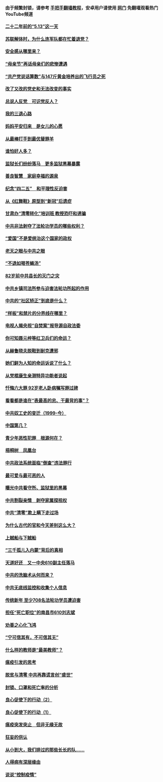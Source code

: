 #### 由于频繁封锁，请参考 [手把手翻墙教程](https://github.com/gfw-breaker/guides/wiki/)，安卓用户请使用 [网门](https://github.com/gfw-breaker/nogfw/blob/master/dl.md?t=05121501) 免翻墙观看热门YouTube频道 

#### [二十二年前的“5.13”这一天](../pages/19/424814.md?t=05121501) 

#### [苏联解体时，为什么连军队都在忙着退党？](../pages/19/424335.md?t=05121501) 

#### [安全感从哪里来？](../pages/19/424336.md?t=05121501) 

#### [“母亲节”再话母亲们的悲惨遭遇](../pages/19/424234.md?t=05121501) 

#### [“共产党说话算数”与147斤黄金培养出的飞行员之死](../pages/19/424115.md?t=05121501) 

#### [改了又改的党史和无法改变的事实](../pages/19/424037.md?t=05121501) 

#### [总说人反党　可识党反人？](../pages/19/423820.md?t=05121501) 

#### [我的三退心路](../pages/19/423876.md?t=05121501) 

#### [妈妈平安归来　是女儿的心愿](../pages/19/423947.md?t=05121501) 

#### [从最棒打手到最优替罪羊](../pages/19/423819.md?t=05121501) 

#### [谁怕好人多？](../pages/19/423774.md?t=05121501) 

#### [监狱长们纷纷落马　更多监狱黑幕暴露](../pages/19/423787.md?t=05121501) 

#### [善良智慧　家庭幸福的源泉](../pages/19/423632.md?t=05121501) 

#### [纪念“四二五”　和平理性反迫害](../pages/19/423660.md?t=05121501) 

#### [从《红舞鞋》原型到“新冠”后遗症](../pages/19/423509.md?t=05121501) 

#### [甘肃办“清零转化”培训班 教授恐吓和诱骗](../pages/19/423498.md?t=05121501) 

#### [中共非法剥夺了法轮功学员的哪些权利？](../pages/19/423392.md?t=05121501) 

#### [“爱国”不是爱统治这个国家的政权](../pages/19/423029.md?t=05121501) 

#### [老天之眼与中共之眼](../pages/19/423378.md?t=05121501) 

#### [“不退如喝苍蝇汤”](../pages/19/423287.md?t=05121501) 

#### [82岁前中共县长的灭门之灾](../pages/19/423055.md?t=05121501) 

#### [中共乡镇司法所参与迫害法轮功所起的作用](../pages/19/423064.md?t=05121501) 

#### [中共的“社区矫正”到底是什么？](../pages/19/422870.md?t=05121501) 

#### [“样板”和禁片的分界线在哪里？](../pages/19/422704.md?t=05121501) 

#### [电视人揭央视“自焚案”报导源自政法委](../pages/19/422770.md?t=05121501) 

#### [你可知聂元梓等红卫兵们的命运？](../pages/19/422848.md?t=05121501) 

#### [从赫鲁晓夫脱鞋到耐克遭邪](../pages/19/422826.md?t=05121501) 

#### [她们鲜为人知的命运诉说了什么？](../pages/19/422754.md?t=05121501) 

#### [从党棍康生亲测特异功能者说起](../pages/19/422657.md?t=05121501) 

#### [忏悔六大罪 92岁老人卧病嘱写罪过碑](../pages/19/422750.md?t=05121501) 

#### [看看都是谁在“表最高的忠、干最背的事”？](../pages/19/422703.md?t=05121501) 

#### [中共奴工史的变迁（1999-今）](../pages/19/422656.md?t=05121501) 

#### [中国第几？](../pages/19/422496.md?t=05121501) 

#### [青少年恶性犯罪　根源何在？](../pages/19/422449.md?t=05121501) 

#### [梧桐树　凤凰台](../pages/19/422442.md?t=05121501) 

#### [中共政法系统面临“倒查”违法罪行](../pages/19/422497.md?t=05121501) 

#### [最可爱与最可恶的人](../pages/19/422448.md?t=05121501) 

#### [曝光中共看守所、监狱里的黑幕](../pages/19/422390.md?t=05121501) 

#### [中共割裂亲情　剥夺家属探视权](../pages/19/422364.md?t=05121501) 

#### [中共“清零”欺上瞒下走过场](../pages/19/422306.md?t=05121501) 

#### [为什么古代的官和今天差别这么大？](../pages/19/422228.md?t=05121501) 

#### [上贼船与下贼船](../pages/19/422276.md?t=05121501) 

#### [“三千孤儿入内蒙”背后的真相](../pages/19/422229.md?t=05121501) 

#### [天道好还　又一中央610副主任落马](../pages/19/422155.md?t=05121501) 

#### [中共的洗脑术从何而来？](../pages/19/422154.md?t=05121501) 

#### [中共无底线监控和收集个人信息](../pages/19/422039.md?t=05121501) 

#### [传统新年 至少708名法轮功学员遭迫害](../pages/19/421946.md?t=05121501) 

#### [担任“死亡职位”的南昌市610刘志斌](../pages/19/421957.md?t=05121501) 

#### [劝善之心化飞鸿](../pages/19/421164.md?t=05121501) 

#### [“宁可信其有，不可信其无”](../pages/19/421691.md?t=05121501) 

#### [什么样的教师是“最美教师”？](../pages/19/421755.md?t=05121501) 

#### [瘟疫引发的思考](../pages/19/421594.md?t=05121501) 

#### [脱贫与清零 中共再靠谎言创“盛世”](../pages/19/421590.md?t=05121501) 

#### [封锁、口罩和死亡率的分析](../pages/19/421495.md?t=05121501) 

#### [良心促使下的行动（2）](../pages/19/421361.md?t=05121501) 

#### [良心促使下的行动（1）](../pages/19/421302.md?t=05121501) 

#### [瘟疫突发突止　但非无缘无故](../pages/19/421281.md?t=05121501) 

#### [狂妄的供认](../pages/19/421199.md?t=05121501) 

#### [从小到大，我们排过的那些长长的队……](../pages/19/421243.md?t=05121501) 

#### [人得病有深层缘由](../pages/19/420864.md?t=05121501) 

#### [说说“控制疫情”](../pages/19/420831.md?t=05121501) 

